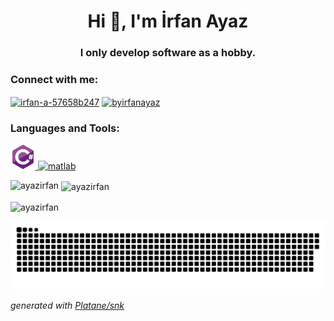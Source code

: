 
<h1 align="center">Hi 👋, I'm İrfan Ayaz</h1>
<h3 align="center">I only develop software as a hobby.</h3>

<h3 align="left">Connect with me:</h3>
<p align="left">
<a href="https://linkedin.com/in/irfan-a-57658b247" target="blank"><img align="center" src="https://raw.githubusercontent.com/rahuldkjain/github-profile-readme-generator/master/src/images/icons/Social/linked-in-alt.svg" alt="irfan-a-57658b247" height="30" width="40" /></a>
<a href="https://www.hackerrank.com/byirfanayaz" target="blank"><img align="center" src="https://raw.githubusercontent.com/rahuldkjain/github-profile-readme-generator/master/src/images/icons/Social/hackerrank.svg" alt="byirfanayaz" height="30" width="40" /></a>
</p>

<h3 align="left">Languages and Tools:</h3>
<p align="left"> <a href="https://www.w3schools.com/cs/" target="_blank" rel="noreferrer"> <img src="https://raw.githubusercontent.com/devicons/devicon/master/icons/csharp/csharp-original.svg" alt="csharp" width="40" height="40"/> </a> <a href="https://www.mathworks.com/" target="_blank" rel="noreferrer"> <img src="https://upload.wikimedia.org/wikipedia/commons/2/21/Matlab_Logo.png" alt="matlab" width="40" height="40"/> </a> </p>

<p><img align="left" src="https://github-readme-stats.vercel.app/api/top-langs?username=ayazirfan&show_icons=true&locale=en&layout=compact" alt="ayazirfan" /></p>

<p>&nbsp;<img align="center" src="https://github-readme-stats.vercel.app/api?username=ayazirfan&show_icons=true&locale=en" alt="ayazirfan" /></p>

<p><img align="center" src="https://github-readme-streak-stats.herokuapp.com/?user=ayazirfan&" alt="ayazirfan" /></p>


<picture>
  <source media="(prefers-color-scheme: dark)" srcset="https://raw.githubusercontent.com/ayazirfan/ayazirfan/output/github-contribution-grid-snake-dark.svg">
  <source media="(prefers-color-scheme: light)" srcset="https://raw.githubusercontent.com/ayazirfan/ayazirfan/output/github-contribution-grid-snake.svg">
  <img alt="github contribution grid snake animation" src="https://raw.githubusercontent.com/ayazirfan/ayazirfan/output/github-contribution-grid-snake.svg">
</picture>

_generated with [Platane/snk](https://github.com/ayazirfan/ayazirfan)_
